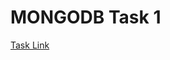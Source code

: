 # MONGODB Task 1
[Task Link](https://docs.google.com/document/d/1iL494DXaDgAWzXmqUs8nDplnsDESWzsO4nelISl8ytU/edit)